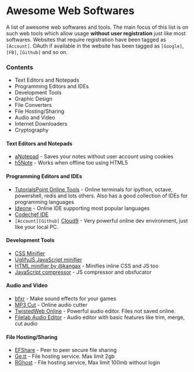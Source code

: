 # Awesome Web Softwares

A list of awesome web softwares and tools. 
The main focus of this list is on such web tools which allow usage **without user registration** just like most softwares. 
Websites that require registration have been tagged as `[Account]`. 
OAuth if available in the website has been tagged as `[Google]`, `[FB]`, `[Github]` and so on. 


### Contents

* Text Editors and Notepads
* Programming Editors and IDEs
* Development Tools
* Graphic Design
* File Converters
* File Hosting/Sharing
* Audio and Video
* Internet Downloaders
* Cryptography


#### Text Editors and Notepads

* [aNotepad](https://anotepad.com/) - Saves your notes without user account using cookies
* [h5Note](http://h5note.com/) - Works when offline too using HTML5


#### Programming Editors and IDEs

* [TutorialsPoint Online Tools](https://www.tutorialspoint.com/codingground.htm) - Online terminals for ipython, octave, 
powershell, redis and lots others. Also has a good collection of IDEs for programming languages
* [Ideone](http://ideone.com/) - Online IDE supporting most popular languages
* [Codechef IDE](https://www.codechef.com/ide)
* `[Account][Github]` [Cloud9](https://c9.io/)  - Very powerful online dev environment, just like your local PC. 


#### Development Tools

* [CSS Minifier](http://cssminifier.com/)
* [UglifyJS JavaScript minifier](https://skalman.github.io/UglifyJS-online/)
* [HTML minifier by @kangax](https://kangax.github.io/html-minifier/) - Minifies inline CSS and JS too
* [JavaScript compressor](http://javascriptcompressor.com/) - JS compressor and obsfucator


#### Audio and Video

* [bfxr](http://www.bfxr.net/) - Make sound effects for your games
* [MP3 Cut](http://mp3cut.net/) - Online audio cutter
* [TwistedWeb Online](https://twistedwave.com/online/) - Powerful audio editor. Files not saved online. 
* [Filelab Audio Editor](http://www.filelab.com/audio-editor) - Audio editor with basic features like trim, merge, cut audio


#### File Hosting/Sharing

* [EFShare](http://efshare.com/) - Peer to peer secure file sharing
* [Ge.tt](http://ge.tt/) - File hosting service. Max limit 2gb
* [RGhost](http://rgho.st/) - File hosting service, Max limit 100mb without login
